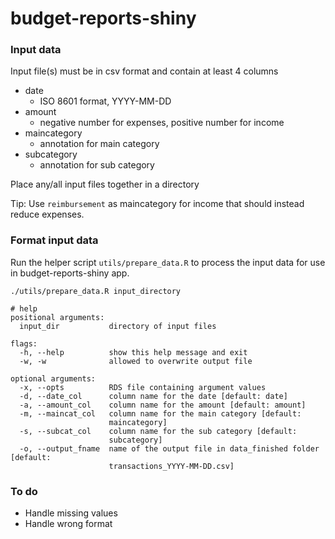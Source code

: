 # budget-reports-shiny

### Input data
Input file(s) must be in csv format and contain at least 4 columns
- date
	- ISO 8601 format, YYYY-MM-DD
- amount
	- negative number for expenses, positive number for income
- maincategory
	- annotation for main category
- subcategory
	- annotation for sub category

Place any/all input files together in a directory

Tip: Use `reimbursement` as maincategory for income that should instead reduce expenses.

### Format input data
Run the helper script `utils/prepare_data.R` to process the input data for use in budget-reports-shiny app.
```
./utils/prepare_data.R input_directory

# help
positional arguments:
  input_dir           directory of input files

flags:
  -h, --help          show this help message and exit
  -w, -w              allowed to overwrite output file

optional arguments:
  -x, --opts          RDS file containing argument values
  -d, --date_col      column name for the date [default: date]
  -a, --amount_col    column name for the amount [default: amount]
  -m, --maincat_col   column name for the main category [default:
                      maincategory]
  -s, --subcat_col    column name for the sub category [default:
                      subcategory]
  -o, --output_fname  name of the output file in data_finished folder [default:
                      transactions_YYYY-MM-DD.csv]
```



### To do
- Handle missing values
- Handle wrong format

